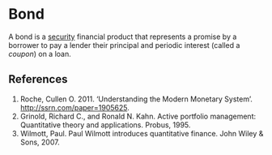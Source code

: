 # Bond
A bond is a [security](security.md) financial product that represents a promise by a borrower to pay a lender their principal and periodic interest (called a *coupon*) on a loan. 

## References
1. Roche, Cullen O. 2011. ‘Understanding the Modern Monetary System’. http://ssrn.com/paper=1905625.
1. Grinold, Richard C., and Ronald N. Kahn. Active portfolio management: Quantitative theory and applications. Probus, 1995.
1. Wilmott, Paul. Paul Wilmott introduces quantitative finance. John Wiley & Sons, 2007.